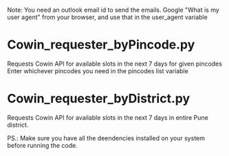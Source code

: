 Note: You need an outlook email id to send the emails.
Google "What is my user agent" from your browser, and use that in the user_agent variable

# Cowin_requester_byPincode.py
Requests Cowin API for available slots in the next 7 days for given pincodes
Enter whichever pincodes you need in the pincodes list variable

# Cowin_requester_byDistrict.py
Requests Cowin API for available slots in the next 7 days in entire Pune district.

PS.: Make sure you have all the deendencies installed on your system before running the code.
